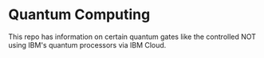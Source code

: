 # Quantum Computing

This repo has information on certain quantum gates like the controlled NOT using IBM's quantum processors via IBM Cloud.
